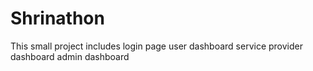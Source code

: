 # Shrinathon
This small project includes
login page 
user dashboard
service provider dashboard
admin dashboard
